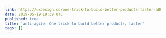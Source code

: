 ```yaml
---
link: https://uxdesign.cc/one-trick-to-build-better-products-faster-a80686e58abe
date: 2019-05-19 19:39 UTC
published: true
title: 'anti-agile: One trick to build better products, faster'
tags: []
---
```



